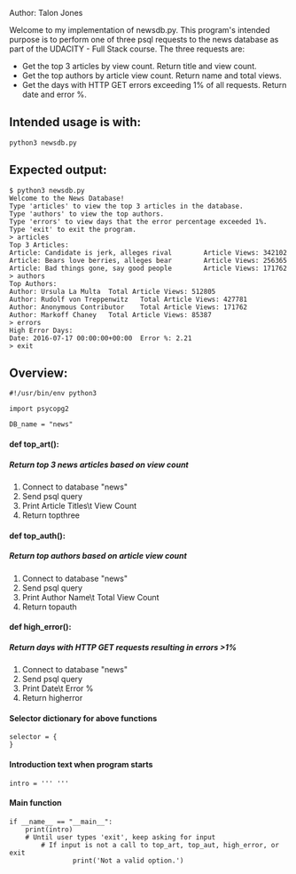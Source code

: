 Author: Talon Jones

Welcome to my implementation of newsdb.py. This program's intended purpose is to
perform one of three psql requests to the news database as part of the UDACITY -
Full Stack course. The three requests are:
 - Get the top 3 articles by view count. Return title and view count.
 - Get the top authors by article view count. Return name and total views.
 - Get the days with HTTP GET errors exceeding 1% of all requests. Return date and error %.


## Intended usage is with:
```python3 newsdb.py```


## Expected output:
```
$ python3 newsdb.py 
Welcome to the News Database!
Type 'articles' to view the top 3 articles in the database.
Type 'authors' to view the top authors.
Type 'errors' to view days that the error percentage exceeded 1%.
Type 'exit' to exit the program.
> articles
Top 3 Articles:
Article: Candidate is jerk, alleges rival        Article Views: 342102
Article: Bears love berries, alleges bear        Article Views: 256365
Article: Bad things gone, say good people        Article Views: 171762
> authors
Top Authors:
Author: Ursula La Multa  Total Article Views: 512805
Author: Rudolf von Treppenwitz   Total Article Views: 427781
Author: Anonymous Contributor    Total Article Views: 171762
Author: Markoff Chaney   Total Article Views: 85387
> errors
High Error Days:
Date: 2016-07-17 00:00:00+00:00  Error %: 2.21
> exit
```

## Overview:
```
#!/usr/bin/env python3

import psycopg2

DB_name = "news"
```

#### def top_art():
##### Return top 3 news articles based on view count
 1. Connect to database "news"
 2. Send psql query
 3. Print Article Titles\t View Count
 4. Return topthree

#### def top_auth():
##### Return top authors based on article view count
 1. Connect to database "news"
 2. Send psql query
 3. Print Author Name\t Total View Count
 4. Return topauth

#### def high_error():
##### Return days with HTTP GET requests resulting in errors >1%
 1. Connect to database "news"
 2. Send psql query
 3. Print Date\t Error %
 4. Return higherror

#### Selector dictionary for above functions
```
selector = {
}
```

#### Introduction text when program starts
```
intro = ''' '''
```

#### Main function
```
if __name__ == "__main__":
    print(intro)
    # Until user types 'exit', keep asking for input
        # If input is not a call to top_art, top_aut, high_error, or exit
                print('Not a valid option.')
```
